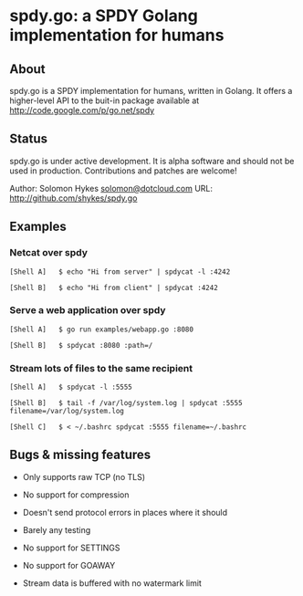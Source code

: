 # spdy.go: a SPDY Golang implementation for humans


## About

spdy.go is a SPDY implementation for humans, written in Golang. It offers a higher-level API to the buit-in package available at http://code.google.com/p/go.net/spdy


## Status

spdy.go is under active development. It is alpha software and should not be used in production. Contributions and patches are welcome!

Author: Solomon Hykes <solomon@dotcloud.com>
URL: http://github.com/shykes/spdy.go


## Examples


### Netcat over spdy

    [Shell A]   $ echo "Hi from server" | spdycat -l :4242

    [Shell B]   $ echo "Hi from client" | spdycat :4242

### Serve a web application over spdy

    [Shell A]   $ go run examples/webapp.go :8080

    [Shell B]   $ spdycat :8080 :path=/


### Stream lots of files to the same recipient

    [Shell A]   $ spdycat -l :5555

    [Shell B]   $ tail -f /var/log/system.log | spdycat :5555 filename=/var/log/system.log

    [Shell C]   $ < ~/.bashrc spdycat :5555 filename=~/.bashrc


## Bugs & missing features

* Only supports raw TCP (no TLS)

* No support for compression

* Doesn't send protocol errors in places where it should

* Barely any testing

* No support for SETTINGS

* No support for GOAWAY

* Stream data is buffered with no watermark limit

